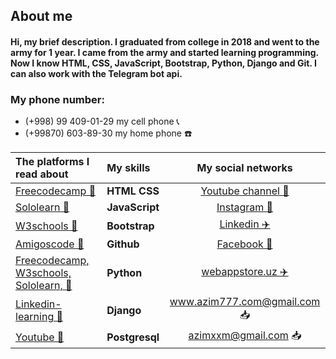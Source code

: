 ## About me 
#### Hi, my brief description. I graduated from college in 2018 and went to the army for 1 year. I came from the army and started learning programming. Now I know HTML, CSS, JavaScript, Bootstrap, Python, Django and Git. I can also work with the Telegram bot api.

### My phone number:
- (+998) 99 409-01-29 my cell phone  📞
- (+99870) 603-89-30 my home phone ☎️

The platforms I read about | My skills | My social networks
:--------------|:----------|:-------------:
[Freecodecamp 🚀](https://www.freecodecamp.org) | **HTML**  **CSS** | <a href="https://www.youtube.com/channel/UCfliQ_F24412ey6V9tmYJWA">Youtube channel 🎥</a>
[Sololearn 🚀](https://www.sololearn.com) | **JavaScript** | <a href="https://www.instagram.com/azim_29_01">Instagram 📸</a>
[W3schools 🚀](https://www.w3schools.com) | **Bootstrap** | <a href="https://www.linkedin.com/in/azimjon-abdurasulov-aa10671b3">Linkedin ✈️</a>
[Amigoscode 🚀](https://amigoscode.com) | **Github** | <a href="https://www.facebook.com/azimbekabdurasulov">Facebook 📸</a>
[Freecodecamp, W3schools, Sololearn, 🚀](https://www.linkedin.com/learning) | **Python** | <a href="https://www.webappstore.uz">webappstore.uz ✈️</a>
[Linkedin-learning 🚀](https://www.linkedin.com/learning) | **Django** | <a href="mailto:www.azim777.com@gmail.com">www.azim777.com@gmail.com 📥</a>
[Youtube 🚀](https://www.youtube.com) | **Postgresql** | <a href="mailto:azimxxm@gmail.com">azimxxm@gmail.com 📥</a>

